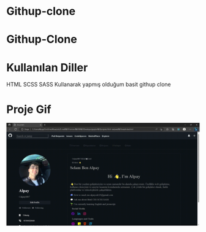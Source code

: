 # Githup-clone

<h1>Githup-Clone</h1>



<h1>Kullanılan Diller</h1>


HTML SCSS SASS Kullanarak yapmış olduğum basit githup clone


<h1>Proje Gif</h1>


<img src="./githup.gif">